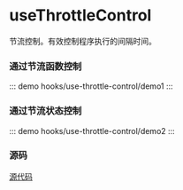# useThrottleControl

节流控制。有效控制程序执行的间隔时间。

### 通过节流函数控制

::: demo
hooks/use-throttle-control/demo1
:::

### 通过节流状态控制

::: demo
hooks/use-throttle-control/demo2
:::

### 源码

[源代码](https://github.com/nixwai/mortise-tenon/blob/main/packages/hooks/use-throttle-control/index.ts)

